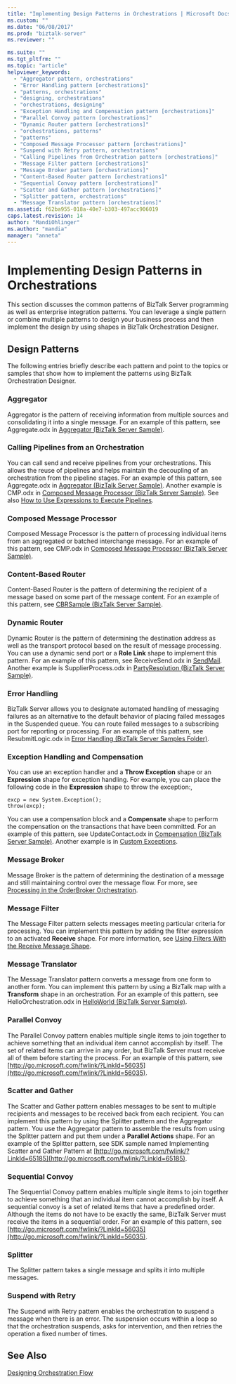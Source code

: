 ```yaml
---
title: "Implementing Design Patterns in Orchestrations | Microsoft Docs"
ms.custom: ""
ms.date: "06/08/2017"
ms.prod: "biztalk-server"
ms.reviewer: ""

ms.suite: ""
ms.tgt_pltfrm: ""
ms.topic: "article"
helpviewer_keywords: 
  - "Aggregator pattern, orchestrations"
  - "Error Handling pattern [orchestrations]"
  - "patterns, orchestrations"
  - "designing, orchestrations"
  - "orchestrations, designing"
  - "Exception Handling and Compensation pattern [orchestrations]"
  - "Parallel Convoy pattern [orchestrations]"
  - "Dynamic Router pattern [orchestrations]"
  - "orchestrations, patterns"
  - "patterns"
  - "Composed Message Processor pattern [orchestrations]"
  - "Suspend with Retry pattern, orchestrations"
  - "Calling Pipelines from Orchestration pattern [orchestrations]"
  - "Message Filter pattern [orchestrations]"
  - "Message Broker pattern [orchestrations]"
  - "Content-Based Router pattern [orchestrations]"
  - "Sequential Convoy pattern [orchestrations]"
  - "Scatter and Gather pattern [orchestrations]"
  - "Splitter pattern, orchestrations"
  - "Message Translator pattern [orchestrations]"
ms.assetid: f62ba955-018a-40e7-b303-497acc906019
caps.latest.revision: 14
author: "MandiOhlinger"
ms.author: "mandia"
manager: "anneta"
---
```

# Implementing Design Patterns in Orchestrations
This section discusses the common patterns of BizTalk Server programming as well as enterprise integration patterns. You can leverage a single pattern or combine multiple patterns to design your business process and then implement the design by using shapes in BizTalk Orchestration Designer.  
  
## Design Patterns  
 The following entries briefly describe each pattern and point to the topics or samples that show how to implement the patterns using BizTalk Orchestration Designer.  
  
### Aggregator  
 Aggregator is the pattern of receiving information from multiple sources and consolidating it into a single message. For an example of this pattern, see Aggregate.odx in [Aggregator (BizTalk Server Sample)](../core/aggregator-biztalk-server-sample.md).  
  
### Calling Pipelines from an Orchestration  
 You can call send and receive pipelines from your orchestrations. This allows the reuse of pipelines and helps maintain the decoupling of an orchestration from the pipeline stages. For an example of this pattern, see Aggregate.odx in [Aggregator (BizTalk Server Sample)](../core/aggregator-biztalk-server-sample.md). Another example is CMP.odx in [Composed Message Processor (BizTalk Server Sample)](../core/composed-message-processor-biztalk-server-sample.md). See also [How to Use Expressions to Execute Pipelines](../core/how-to-use-expressions-to-execute-pipelines.md).  
  
### Composed Message Processor  
 Composed Message Processor is the pattern of processing individual items from an aggregated or batched interchange message. For an example of this pattern, see CMP.odx in [Composed Message Processor (BizTalk Server Sample)](../core/composed-message-processor-biztalk-server-sample.md).  
  
### Content-Based Router  
 Content-Based Router is the pattern of determining the recipient of a message based on some part of the message content. For an example of this pattern, see [CBRSample (BizTalk Server Sample)](../core/cbrsample-biztalk-server-sample.md).  
  
### Dynamic Router  
 Dynamic Router is the pattern of determining the destination address as well as the transport protocol based on the result of message processing. You can use a dynamic send port or a **Role Link** shape to implement this pattern. For an example of this pattern, see ReceiveSend.odx in [SendMail](../core/sendmail.md). Another example is SupplierProcess.odx in [PartyResolution (BizTalk Server Sample)](../core/partyresolution-biztalk-server-sample.md).  
  
### Error Handling  
 BizTalk Server allows you to designate automated handling of messaging failures as an alternative to the default behavior of placing failed messages in the Suspended queue. You can route failed messages to a subscribing port for reporting or processing. For an example of this pattern, see ResubmitLogic.odx in [Error Handling (BizTalk Server Samples Folder)](../core/error-handling-biztalk-server-samples-folder.md).  
  
### Exception Handling and Compensation  
 You can use an exception handler and a **Throw Exception** shape or an **Expression** shape for exception handling. For example, you can place the following code in the **Expression** shape to throw the exception:,  
  
```  
excp = new System.Exception();  
throw(excp);  
```  
  
 You can use a compensation block and a **Compensate** shape to perform the compensation on the transactions that have been committed. For an example of this pattern, see UpdateContact.odx in [Compensation (BizTalk Server Sample)](../core/compensation-biztalk-server-sample.md). Another example is in [Custom Exceptions](../core/custom-exceptions.md).  
  
### Message Broker  
 Message Broker is the pattern of determining the destination of a message and still maintaining control over the message flow. For more, see  [Processing in the OrderBroker Orchestration](../core/processing-in-the-orderbroker-orchestration.md).  
  
### Message Filter  
 The Message Filter pattern selects messages meeting particular criteria for processing. You can implement this pattern by adding the filter expression to an activated **Receive** shape. For more information, see [Using Filters With the Receive Message Shape](../core/using-filters-with-the-receive-message-shape.md).  
  
### Message Translator  
 The Message Translator pattern converts a message from one form to another form. You can implement this pattern by using a BizTalk map with a **Transform** shape in an orchestration. For an example of this pattern, see HelloOrchestration.odx in [HelloWorld (BizTalk Server Sample)](../core/helloworld-biztalk-server-sample.md).  
  
### Parallel Convoy  
 The Parallel Convoy pattern enables multiple single items to join together to achieve something that an individual item cannot accomplish by itself. The set of related items can arrive in any order, but BizTalk Server must receive all of them before starting the process. For an example of this pattern, see [http://go.microsoft.com/fwlink/?LinkId=56035](http://go.microsoft.com/fwlink/?LinkId=56035).  
  
### Scatter and Gather  
 The Scatter and Gather pattern enables messages to be sent to multiple recipients and messages to be received back from each recipient. You can implement this pattern by using the Splitter pattern and the Aggregator pattern. You use the Aggregator pattern to assemble the results from using the Splitter pattern and put them under a **Parallel Actions** shape. For an example of the Splitter pattern, see SDK sample named Implementing Scatter and Gather Pattern at [http://go.microsoft.com/fwlink/?LinkId=65185](http://go.microsoft.com/fwlink/?LinkId=65185).  
  
### Sequential Convoy  
 The Sequential Convoy pattern enables multiple single items to join together to achieve something that an individual item cannot accomplish by itself. A sequential convoy is a set of related items that have a predefined order. Although the items do not have to be exactly the same, BizTalk Server must receive the items in a sequential order. For an example of this pattern, see [http://go.microsoft.com/fwlink/?LinkId=56035](http://go.microsoft.com/fwlink/?LinkId=56035).  
  
### Splitter  
 The Splitter pattern takes a single message and splits it into multiple messages.  
  
### Suspend with Retry  
 The Suspend with Retry pattern enables the orchestration to suspend a message when there is an error. The suspension occurs within a loop so that the orchestration suspends, asks for intervention, and then retries the operation a fixed number of times.  
  
## See Also  
 [Designing Orchestration Flow](../core/designing-orchestration-flow.md)